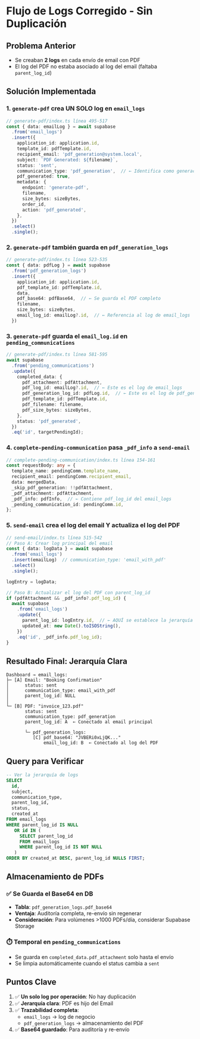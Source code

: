 # Flujo de Logs Corregido - Sin Duplicación

## Problema Anterior
- Se creaban **2 logs** en cada envío de email con PDF
- El log del PDF no estaba asociado al log del email (faltaba `parent_log_id`)

## Solución Implementada

### 1. `generate-pdf` crea UN SOLO log en `email_logs`

```typescript
// generate-pdf/index.ts línea 495-517
const { data: emailLog } = await supabase
  .from('email_logs')
  .insert({
    application_id: application.id,
    template_id: pdfTemplate.id,
    recipient_email: 'pdf_generation@system.local',
    subject: `PDF Generated: ${filename}`,
    status: 'sent',
    communication_type: 'pdf_generation',  // ← Identifica como generación de PDF
    pdf_generated: true,
    metadata: {
      endpoint: 'generate-pdf',
      filename,
      size_bytes: sizeBytes,
      order_id,
      action: 'pdf_generated',
    },
  })
  .select()
  .single();
```

### 2. `generate-pdf` también guarda en `pdf_generation_logs`

```typescript
// generate-pdf/index.ts línea 523-535
const { data: pdfLog } = await supabase
  .from('pdf_generation_logs')
  .insert({
    application_id: application.id,
    pdf_template_id: pdfTemplate.id,
    data,
    pdf_base64: pdfBase64,  // ← Se guarda el PDF completo
    filename,
    size_bytes: sizeBytes,
    email_log_id: emailLog?.id,  // ← Referencia al log de email_logs
  })
```

### 3. `generate-pdf` guarda el `email_log.id` en `pending_communications`

```typescript
// generate-pdf/index.ts línea 581-595
await supabase
  .from('pending_communications')
  .update({
    completed_data: {
      pdf_attachment: pdfAttachment,
      pdf_log_id: emailLog?.id,  // ← Este es el log de email_logs
      pdf_generation_log_id: pdfLog.id,  // ← Este es el log de pdf_generation_logs
      pdf_template_id: pdfTemplate.id,
      pdf_filename: filename,
      pdf_size_bytes: sizeBytes,
    },
    status: 'pdf_generated',
  })
  .eq('id', targetPendingId);
```

### 4. `complete-pending-communication` pasa `_pdf_info` a `send-email`

```typescript
// complete-pending-communication/index.ts línea 154-161
const requestBody: any = {
  template_name: pendingComm.template_name,
  recipient_email: pendingComm.recipient_email,
  data: mergedData,
  _skip_pdf_generation: !!pdfAttachment,
  _pdf_attachment: pdfAttachment,
  _pdf_info: pdfInfo,  // ← Contiene pdf_log_id del email_logs
  _pending_communication_id: pendingComm.id,
};
```

### 5. `send-email` crea el log del email Y actualiza el log del PDF

```typescript
// send-email/index.ts línea 515-542
// Paso A: Crear log principal del email
const { data: logData } = await supabase
  .from('email_logs')
  .insert(emailLog)  // communication_type: 'email_with_pdf'
  .select()
  .single();

logEntry = logData;

// Paso B: Actualizar el log del PDF con parent_log_id
if (pdfAttachment && _pdf_info?.pdf_log_id) {
  await supabase
    .from('email_logs')
    .update({
      parent_log_id: logEntry.id,  // ← AQUÍ se establece la jerarquía
      updated_at: new Date().toISOString(),
    })
    .eq('id', _pdf_info.pdf_log_id);
}
```

## Resultado Final: Jerarquía Clara

```
Dashboard → email_logs:
├─ [A] Email: "Booking Confirmation"
│      status: sent
│      communication_type: email_with_pdf
│      parent_log_id: NULL
│
└─ [B] PDF: "invoice_123.pdf"
       status: sent
       communication_type: pdf_generation
       parent_log_id: A  ← Conectado al email principal

       └─ pdf_generation_logs:
          [C] pdf_base64: "JVBERi0xLjQK..."
              email_log_id: B  ← Conectado al log del PDF
```

## Query para Verificar

```sql
-- Ver la jerarquía de logs
SELECT
  id,
  subject,
  communication_type,
  parent_log_id,
  status,
  created_at
FROM email_logs
WHERE parent_log_id IS NULL
   OR id IN (
     SELECT parent_log_id
     FROM email_logs
     WHERE parent_log_id IS NOT NULL
   )
ORDER BY created_at DESC, parent_log_id NULLS FIRST;
```

## Almacenamiento de PDFs

### ✅ Se Guarda el Base64 en DB
- **Tabla**: `pdf_generation_logs.pdf_base64`
- **Ventaja**: Auditoría completa, re-envío sin regenerar
- **Consideración**: Para volúmenes >1000 PDFs/día, considerar Supabase Storage

### ⏱️ Temporal en `pending_communications`
- Se guarda en `completed_data.pdf_attachment` solo hasta el envío
- Se limpia automáticamente cuando el status cambia a `sent`

## Puntos Clave

1. ✅ **Un solo log por operación**: No hay duplicación
2. ✅ **Jerarquía clara**: PDF es hijo del Email
3. ✅ **Trazabilidad completa**:
   - `email_logs` → log de negocio
   - `pdf_generation_logs` → almacenamiento del PDF
4. ✅ **Base64 guardado**: Para auditoría y re-envío
